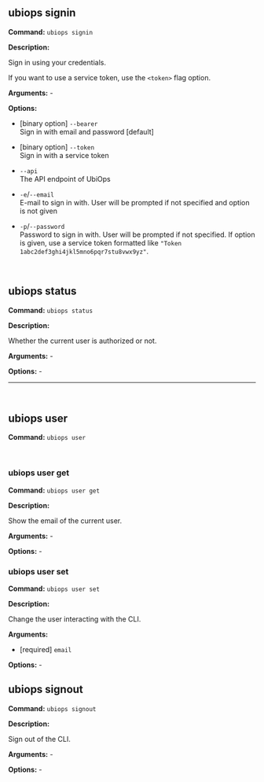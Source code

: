 
## ubiops signin

**Command:** `ubiops signin`

**Description:**

Sign in using your credentials.

If you want to use a service token, use the `<token>` flag option.

**Arguments:** - 

**Options:**

- [binary option] `--bearer`<br/>Sign in with email and password [default]

- [binary option] `--token`<br/>Sign in with a service token

- `--api`<br/>The API endpoint of UbiOps

- `-e`/`--email`<br/>E-mail to sign in with. User will be prompted if not specified and <token> option is not given

- `-p`/`--password`<br/>Password to sign in with. User will be prompted if not specified. If <token> option is given, use a service token formatted like `"Token 1abc2def3ghi4jkl5mno6pqr7stu8vwx9yz"`.


<br/>

## ubiops status

**Command:** `ubiops status`

**Description:**

Whether the current user is authorized or not.

**Arguments:** - 

**Options:** - 
<br/>


***
<br/>

## ubiops user

**Command:** `ubiops user`


<br/>

### ubiops user get

**Command:** `ubiops user get`

**Description:**

Show the email of the current user.

**Arguments:** - 

**Options:** - 
<br/>

### ubiops user set

**Command:** `ubiops user set`

**Description:**

Change the user interacting with the CLI.

**Arguments:**

- [required] `email`



**Options:** - 
<br/>

## ubiops signout

**Command:** `ubiops signout`

**Description:**

Sign out of the CLI.

**Arguments:** - 

**Options:** - 
<br/>
